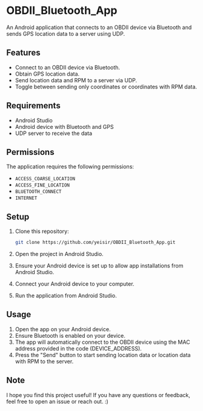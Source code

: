 # OBDII_Bluetooth_App

An Android application that connects to an OBDII device via Bluetooth and sends GPS location data to a server using UDP.

## Features

- Connect to an OBDII device via Bluetooth.
- Obtain GPS location data.
- Send location data and RPM to a server via UDP.
- Toggle between sending only coordinates or coordinates with RPM data.

## Requirements

- Android Studio
- Android device with Bluetooth and GPS
- UDP server to receive the data

## Permissions

The application requires the following permissions:

- `ACCESS_COARSE_LOCATION`
- `ACCESS_FINE_LOCATION`
- `BLUETOOTH_CONNECT`
- `INTERNET`

## Setup

1. Clone this repository:

   ```sh
   git clone https://github.com/yeisir/OBDII_Bluetooth_App.git
2. Open the project in Android Studio.
3. Ensure your Android device is set up to allow app installations from Android Studio.
4. Connect your Android device to your computer.
5. Run the application from Android Studio.

## Usage

1. Open the app on your Android device.
2. Ensure Bluetooth is enabled on your device.
3. The app will automatically connect to the OBDII device using the MAC address provided in the code (DEVICE_ADDRESS).
4. Press the "Send" button to start sending location data or location data with RPM to the server.

## Note

I hope you find this project useful! If you have any questions or feedback, feel free to open an issue or reach out. :)

